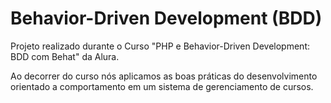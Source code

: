 # Behavior-Driven Development (BDD)

Projeto realizado durante o Curso "PHP e Behavior-Driven Development: BDD com Behat" da Alura.

Ao decorrer do curso nós aplicamos as boas práticas do desenvolvimento orientado a comportamento em um sistema de gerenciamento de cursos.
